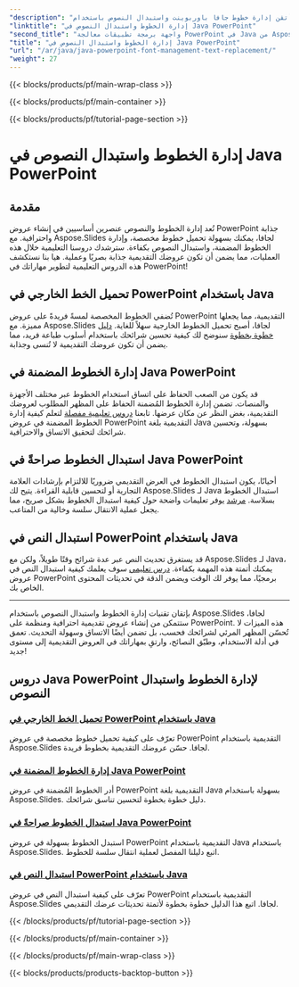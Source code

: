```yaml
---
"description": "أتقن إدارة خطوط جافا باوربوينت واستبدال النصوص باستخدام Aspose.Slides. تعلم كيفية تحميل الخطوط المخصصة، وإدارة الخطوط المضمنة، واستبدال النصوص بسلاسة."
"linktitle": "إدارة الخطوط واستبدال النصوص في Java PowerPoint"
"second_title": "واجهة برمجة تطبيقات معالجة PowerPoint في Java من Aspose.Slides"
"title": "إدارة الخطوط واستبدال النصوص في Java PowerPoint"
"url": "/ar/java/java-powerpoint-font-management-text-replacement/"
"weight": 27
---
```


{{< blocks/products/pf/main-wrap-class >}}

{{< blocks/products/pf/main-container >}}

{{< blocks/products/pf/tutorial-page-section >}}

# إدارة الخطوط واستبدال النصوص في Java PowerPoint

## مقدمة

تُعد إدارة الخطوط والنصوص عنصرين أساسيين في إنشاء عروض PowerPoint جذابة واحترافية. مع Aspose.Slides لجافا، يمكنك بسهولة تحميل خطوط مخصصة، وإدارة الخطوط المضمنة، واستبدال النصوص بكفاءة. سترشدك دروسنا التعليمية خلال هذه العمليات، مما يضمن أن تكون عروضك التقديمية جذابة بصريًا وعملية. هيا بنا نستكشف هذه الدروس التعليمية لتطوير مهاراتك في PowerPoint!

## تحميل الخط الخارجي في PowerPoint باستخدام Java
تُضفي الخطوط المخصصة لمسةً فريدةً على عروض PowerPoint التقديمية، مما يجعلها مميزة. مع Aspose.Slides لجافا، أصبح تحميل الخطوط الخارجية سهلاً للغاية. [دليل خطوة بخطوة](./load-external-font-powerpoint-java/) سنوضح لك كيفية تحسين شرائحك باستخدام أسلوب طباعة فريد، مما يضمن أن تكون عروضك التقديمية لا تُنسى وجذابة.

## إدارة الخطوط المضمنة في Java PowerPoint
قد يكون من الصعب الحفاظ على اتساق استخدام الخطوط عبر مختلف الأجهزة والمنصات. تضمن إدارة الخطوط المُضمنة الحفاظ على المظهر المطلوب لعروضك التقديمية، بغض النظر عن مكان عرضها. تابعنا [دروس تعليمية مفصلة](./manage-embedded-fonts-java-powerpoint/) لتعلم كيفية إدارة الخطوط المضمنة في عروض PowerPoint التقديمية بلغة Java بسهولة، وتحسين شرائحك لتحقيق الاتساق والاحترافية.

## استبدال الخطوط صراحةً في Java PowerPoint
أحيانًا، يكون استبدال الخطوط في العرض التقديمي ضروريًا للالتزام بإرشادات العلامة التجارية أو لتحسين قابلية القراءة. يتيح لك Aspose.Slides لـ Java استبدال الخطوط بسلاسة. [مرشد](./replace-fonts-explicitly-java-powerpoint/) يوفر تعليمات واضحة حول كيفية استبدال الخطوط بشكل صريح، مما يجعل عملية الانتقال سلسة وخالية من المتاعب.

## استبدال النص في PowerPoint باستخدام Java
قد يستغرق تحديث النص عبر عدة شرائح وقتًا طويلاً، ولكن مع Aspose.Slides لـ Java، يمكنك أتمتة هذه المهمة بكفاءة. [درس تعليمي](./replace-text-powerpoint-java/) سوف يعلمك كيفية استبدال النص في عروض PowerPoint برمجيًا، مما يوفر لك الوقت ويضمن الدقة في تحديثات المحتوى الخاص بك.

---

بإتقان تقنيات إدارة الخطوط واستبدال النصوص باستخدام Aspose.Slides لجافا، ستتمكن من إنشاء عروض تقديمية احترافية ومنظمة على PowerPoint. هذه الميزات لا تُحسّن المظهر المرئي لشرائحك فحسب، بل تضمن أيضًا الاتساق وسهولة التحديث. تعمق في أدلة الاستخدام، وطبّق النصائح، وارتقِ بمهاراتك في العروض التقديمية إلى مستوى جديد!
## دروس Java PowerPoint لإدارة الخطوط واستبدال النصوص
### [تحميل الخط الخارجي في PowerPoint باستخدام Java](./load-external-font-powerpoint-java/)
تعرّف على كيفية تحميل خطوط مخصصة في عروض PowerPoint التقديمية باستخدام Aspose.Slides لجافا. حسّن عروضك التقديمية بخطوط فريدة.
### [إدارة الخطوط المضمنة في Java PowerPoint](./manage-embedded-fonts-java-powerpoint/)
أدر الخطوط المُضمنة في عروض PowerPoint التقديمية بلغة Java بسهولة باستخدام Aspose.Slides. دليل خطوة بخطوة لتحسين تناسق شرائحك.
### [استبدال الخطوط صراحةً في Java PowerPoint](./replace-fonts-explicitly-java-powerpoint/)
استبدل الخطوط بسهولة في عروض PowerPoint التقديمية باستخدام Java باستخدام Aspose.Slides. اتبع دليلنا المفصل لعملية انتقال سلسة للخطوط.
### [استبدال النص في PowerPoint باستخدام Java](./replace-text-powerpoint-java/)
تعرّف على كيفية استبدال النص في عروض PowerPoint التقديمية باستخدام Aspose.Slides لجافا. اتبع هذا الدليل خطوة بخطوة لأتمتة تحديثات عرضك التقديمي.

{{< /blocks/products/pf/tutorial-page-section >}}

{{< /blocks/products/pf/main-container >}}

{{< /blocks/products/pf/main-wrap-class >}}

{{< blocks/products/products-backtop-button >}}